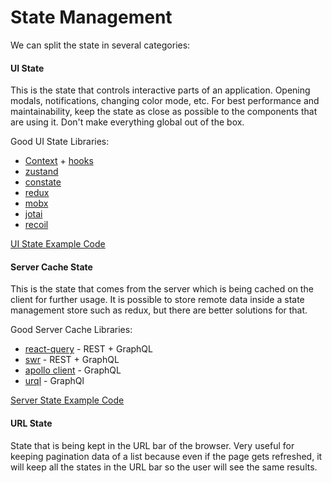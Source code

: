 # State Management

We can split the state in several categories:

#### UI State

This is the state that controls interactive parts of an application. Opening modals, notifications, changing color mode, etc. For best performance and maintainability, keep the state as close as possible to the components that are using it. Don't make everything global out of the box.

Good UI State Libraries:

- [Context](https://reactjs.org/docs/context.html) + [hooks](https://reactjs.org/docs/hooks-intro.html)
- [zustand](https://github.com/pmndrs/zustand)
- [constate](https://github.com/diegohaz/constate)
- [redux](https://redux.js.org/)
- [mobx](https://mobx.js.org)
- [jotai](https://github.com/pmndrs/jotai)
- [recoil](https://recoiljs.org/)

[UI State Example Code](../src/hooks/useNotificationStore.ts)

#### Server Cache State

This is the state that comes from the server which is being cached on the client for further usage. It is possible to store remote data inside a state management store such as redux, but there are better solutions for that.

Good Server Cache Libraries:

- [react-query](https://react-query.tanstack.com/) - REST + GraphQL
- [swr]() - REST + GraphQL
- [apollo client]() - GraphQL
- [urql]() - GraphQl

[Server State Example Code](../src/modules/discussions/hooks/useDiscussions.ts)

#### URL State

State that is being kept in the URL bar of the browser. Very useful for keeping pagination data of a list because even if the page gets refreshed, it will keep all the states in the URL bar so the user will see the same results.
